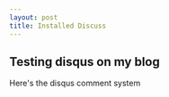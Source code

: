 ```yaml
---
layout: post
title: Installed Discuss
---
```

## Testing disqus on my blog
Here's the disqus comment system
